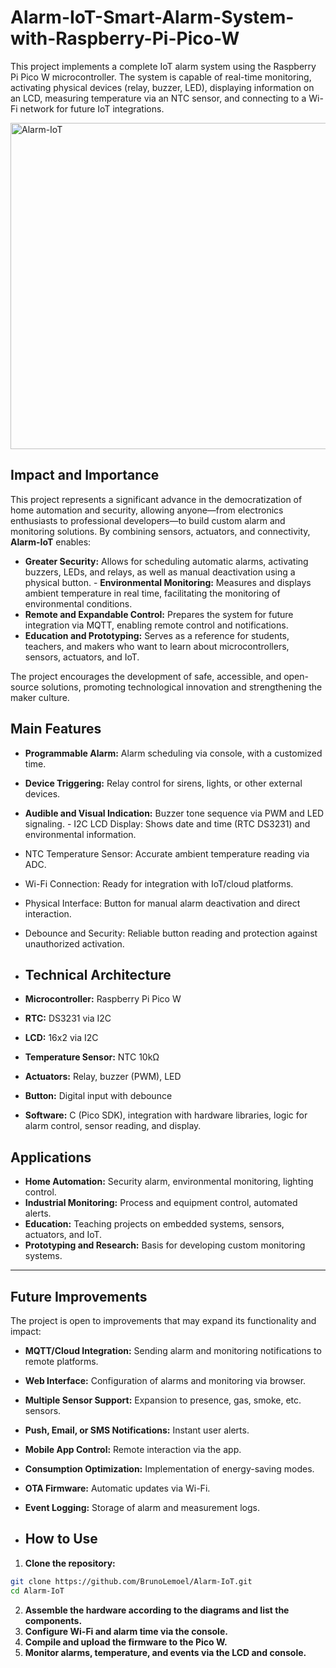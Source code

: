 # Alarm-IoT-Smart-Alarm-System-with-Raspberry-Pi-Pico-W
This project implements a complete IoT alarm system using the Raspberry Pi Pico W microcontroller. The system is capable of real-time monitoring, activating physical devices (relay, buzzer, LED), displaying information on an LCD, measuring temperature via an NTC sensor, and connecting to a Wi-Fi network for future IoT integrations.

<img width="828" height="522" alt="Alarm-IoT" src="https://github.com/user-attachments/assets/50bc1259-4b36-4a10-a565-c228f5f7f07c" />

## Impact and Importance

This project represents a significant advance in the democratization of home automation and security, allowing anyone—from electronics enthusiasts to professional developers—to build custom alarm and monitoring solutions. By combining sensors, actuators, and connectivity, **Alarm-IoT** enables:

- **Greater Security:** Allows for scheduling automatic alarms, activating buzzers, LEDs, and relays, as well as manual deactivation using a physical button. - **Environmental Monitoring:** Measures and displays ambient temperature in real time, facilitating the monitoring of environmental conditions.
- **Remote and Expandable Control:** Prepares the system for future integration via MQTT, enabling remote control and notifications.
- **Education and Prototyping:** Serves as a reference for students, teachers, and makers who want to learn about microcontrollers, sensors, actuators, and IoT.

The project encourages the development of safe, accessible, and open-source solutions, promoting technological innovation and strengthening the maker culture.

## Main Features

- **Programmable Alarm:** Alarm scheduling via console, with a customized time.
- **Device Triggering:** Relay control for sirens, lights, or other external devices.
- **Audible and Visual Indication:** Buzzer tone sequence via PWM and LED signaling. - I2C LCD Display: Shows date and time (RTC DS3231) and environmental information.
- NTC Temperature Sensor: Accurate ambient temperature reading via ADC.
- Wi-Fi Connection: Ready for integration with IoT/cloud platforms.
- Physical Interface: Button for manual alarm deactivation and direct interaction.
- Debounce and Security: Reliable button reading and protection against unauthorized activation.

- ## Technical Architecture

- **Microcontroller:** Raspberry Pi Pico W
- **RTC:** DS3231 via I2C
- **LCD:** 16x2 via I2C
- **Temperature Sensor:** NTC 10kΩ
- **Actuators:** Relay, buzzer (PWM), LED
- **Button:** Digital input with debounce
- **Software:** C (Pico SDK), integration with hardware libraries, logic for alarm control, sensor reading, and display.

## Applications

- **Home Automation:** Security alarm, environmental monitoring, lighting control.
- **Industrial Monitoring:** Process and equipment control, automated alerts.
- **Education:** Teaching projects on embedded systems, sensors, actuators, and IoT.
- **Prototyping and Research:** Basis for developing custom monitoring systems.

---

## Future Improvements

The project is open to improvements that may expand its functionality and impact:

- **MQTT/Cloud Integration:** Sending alarm and monitoring notifications to remote platforms.
- **Web Interface:** Configuration of alarms and monitoring via browser.
- **Multiple Sensor Support:** Expansion to presence, gas, smoke, etc. sensors.
- **Push, Email, or SMS Notifications:** Instant user alerts.
- **Mobile App Control:** Remote interaction via the app.
- **Consumption Optimization:** Implementation of energy-saving modes.
- **OTA Firmware:** Automatic updates via Wi-Fi.
- **Event Logging:** Storage of alarm and measurement logs.

- ## How to Use

1. **Clone the repository:**
```sh
git clone https://github.com/BrunoLemoel/Alarm-IoT.git
cd Alarm-IoT
```
2. **Assemble the hardware according to the diagrams and list the components.**
3. **Configure Wi-Fi and alarm time via the console.**
4. **Compile and upload the firmware to the Pico W.**
5. **Monitor alarms, temperature, and events via the LCD and console.**


